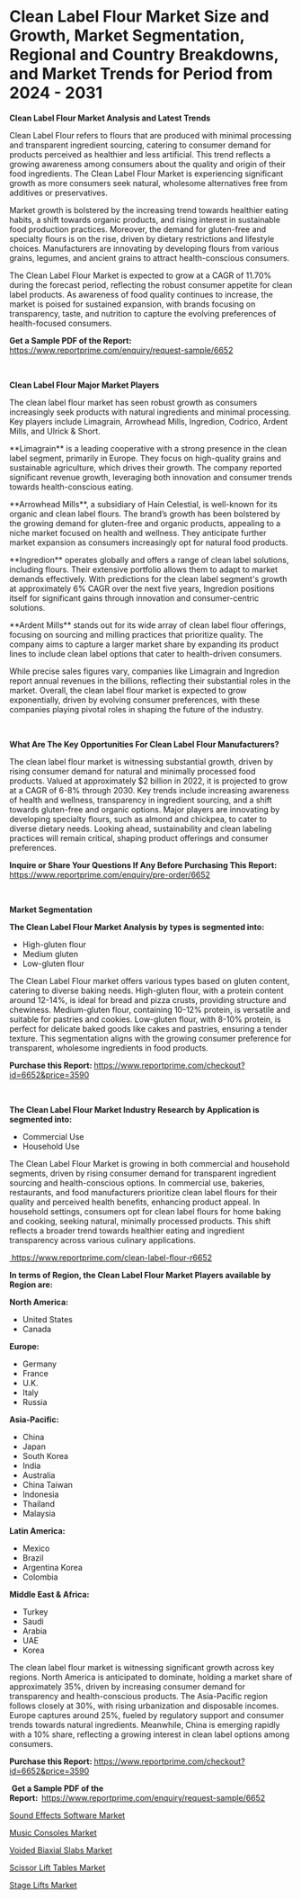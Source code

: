 <p><h1>Clean Label Flour Market Size and Growth, Market Segmentation, Regional and Country Breakdowns, and Market Trends for Period from 2024 -  2031</h1></p><p><strong>Clean Label Flour Market Analysis and Latest Trends</strong></p>
<p><p>Clean Label Flour refers to flours that are produced with minimal processing and transparent ingredient sourcing, catering to consumer demand for products perceived as healthier and less artificial. This trend reflects a growing awareness among consumers about the quality and origin of their food ingredients. The Clean Label Flour Market is experiencing significant growth as more consumers seek natural, wholesome alternatives free from additives or preservatives.</p><p>Market growth is bolstered by the increasing trend towards healthier eating habits, a shift towards organic products, and rising interest in sustainable food production practices. Moreover, the demand for gluten-free and specialty flours is on the rise, driven by dietary restrictions and lifestyle choices. Manufacturers are innovating by developing flours from various grains, legumes, and ancient grains to attract health-conscious consumers.</p><p>The Clean Label Flour Market is expected to grow at a CAGR of 11.70% during the forecast period, reflecting the robust consumer appetite for clean label products. As awareness of food quality continues to increase, the market is poised for sustained expansion, with brands focusing on transparency, taste, and nutrition to capture the evolving preferences of health-focused consumers.</p></p>
<p><strong>Get a Sample PDF of the Report:&nbsp;</strong> <a href="https://www.reportprime.com/enquiry/request-sample/6652?utm_campaign=1892&utm_medium=2&utm_source=Github&utm_content=ia&utm_term=25122024&utm_id=clean-label-flour">https://www.reportprime.com/enquiry/request-sample/6652</a></p>
<p>&nbsp;</p>
<p><strong>Clean Label Flour Major Market Players</strong></p>
<p><p>The clean label flour market has seen robust growth as consumers increasingly seek products with natural ingredients and minimal processing. Key players include Limagrain, Arrowhead Mills, Ingredion, Codrico, Ardent Mills, and Ulrick & Short.</p><p>**Limagrain** is a leading cooperative with a strong presence in the clean label segment, primarily in Europe. They focus on high-quality grains and sustainable agriculture, which drives their growth. The company reported significant revenue growth, leveraging both innovation and consumer trends towards health-conscious eating.</p><p>**Arrowhead Mills**, a subsidiary of Hain Celestial, is well-known for its organic and clean label flours. The brand’s growth has been bolstered by the growing demand for gluten-free and organic products, appealing to a niche market focused on health and wellness. They anticipate further market expansion as consumers increasingly opt for natural food products.</p><p>**Ingredion** operates globally and offers a range of clean label solutions, including flours. Their extensive portfolio allows them to adapt to market demands effectively. With predictions for the clean label segment's growth at approximately 6% CAGR over the next five years, Ingredion positions itself for significant gains through innovation and consumer-centric solutions.</p><p>**Ardent Mills** stands out for its wide array of clean label flour offerings, focusing on sourcing and milling practices that prioritize quality. The company aims to capture a larger market share by expanding its product lines to include clean label options that cater to health-driven consumers.</p><p>While precise sales figures vary, companies like Limagrain and Ingredion report annual revenues in the billions, reflecting their substantial roles in the market. Overall, the clean label flour market is expected to grow exponentially, driven by evolving consumer preferences, with these companies playing pivotal roles in shaping the future of the industry.</p></p>
<p>&nbsp;</p>
<p><strong>What Are The Key Opportunities For Clean Label Flour Manufacturers?</strong></p>
<p><p>The clean label flour market is witnessing substantial growth, driven by rising consumer demand for natural and minimally processed food products. Valued at approximately $2 billion in 2022, it is projected to grow at a CAGR of 6-8% through 2030. Key trends include increasing awareness of health and wellness, transparency in ingredient sourcing, and a shift towards gluten-free and organic options. Major players are innovating by developing specialty flours, such as almond and chickpea, to cater to diverse dietary needs. Looking ahead, sustainability and clean labeling practices will remain critical, shaping product offerings and consumer preferences.</p></p>
<p><strong>Inquire or Share Your Questions If Any Before Purchasing This Report:</strong> <a href="https://www.reportprime.com/enquiry/pre-order/6652?utm_campaign=1892&utm_medium=2&utm_source=Github&utm_content=ia&utm_term=25122024&utm_id=clean-label-flour">https://www.reportprime.com/enquiry/pre-order/6652</a></p>
<p>&nbsp;</p>
<p><strong>Market Segmentation</strong></p>
<p><strong>The Clean Label Flour Market Analysis by types is segmented into:</strong></p>
<p><ul><li>High-gluten flour</li><li>Medium gluten</li><li>Low-gluten flour</li></ul></p>
<p><p>The Clean Label Flour market offers various types based on gluten content, catering to diverse baking needs. High-gluten flour, with a protein content around 12-14%, is ideal for bread and pizza crusts, providing structure and chewiness. Medium-gluten flour, containing 10-12% protein, is versatile and suitable for pastries and cookies. Low-gluten flour, with 8-10% protein, is perfect for delicate baked goods like cakes and pastries, ensuring a tender texture. This segmentation aligns with the growing consumer preference for transparent, wholesome ingredients in food products.</p></p>
<p><strong>Purchase this Report:&nbsp;</strong><a href="https://www.reportprime.com/checkout?id=6652&price=3590&utm_campaign=1892&utm_medium=2&utm_source=Github&utm_content=ia&utm_term=25122024&utm_id=clean-label-flour">https://www.reportprime.com/checkout?id=6652&price=3590</a></p>
<p>&nbsp;</p>
<p><strong>The Clean Label Flour Market Industry Research by Application is segmented into:</strong></p>
<p><ul><li>Commercial Use</li><li>Household Use</li></ul></p>
<p><p>The Clean Label Flour Market is growing in both commercial and household segments, driven by rising consumer demand for transparent ingredient sourcing and health-conscious options. In commercial use, bakeries, restaurants, and food manufacturers prioritize clean label flours for their quality and perceived health benefits, enhancing product appeal. In household settings, consumers opt for clean label flours for home baking and cooking, seeking natural, minimally processed products. This shift reflects a broader trend towards healthier eating and ingredient transparency across various culinary applications.</p></p>
<p><a href="https://www.reportprime.com/clean-label-flour-r6652?utm_campaign=1892&utm_medium=2&utm_source=Github&utm_content=ia&utm_term=25122024&utm_id=clean-label-flour">&nbsp;https://www.reportprime.com/clean-label-flour-r6652</a></p>
<p><strong>In terms of Region, the Clean Label Flour Market Players available by Region are:</strong></p>
<p>
    <p> <strong> North America: </strong>
        <ul>
            <li>United States</li>
            <li>Canada</li>
        </ul>
        </p> 
    <p> <strong> Europe: </strong>
        <ul>
            <li>Germany</li>
            <li>France</li>
            <li>U.K.</li>
            <li>Italy</li>
            <li>Russia</li>
        </ul>
        </p> 
    <p> <strong> Asia-Pacific: </strong>
        <ul>
            <li>China</li>
            <li>Japan</li>
            <li>South Korea</li>
            <li>India</li>
            <li>Australia</li>
            <li>China Taiwan</li>
            <li>Indonesia</li>
            <li>Thailand</li>
            <li>Malaysia</li>
        </ul>
        </p> 
    <p> <strong> Latin America: </strong>
        <ul>
            <li>Mexico</li>
            <li>Brazil</li>
            <li>Argentina Korea</li>
            <li>Colombia</li>
        </ul>
        </p> 
    <p> <strong> Middle East & Africa: </strong>
        <ul>
            <li>Turkey</li>
            <li>Saudi</li>
            <li>Arabia</li>
            <li>UAE</li>
            <li>Korea</li>
        </ul>
    </p>
    </p>
<p><p>The clean label flour market is witnessing significant growth across key regions. North America is anticipated to dominate, holding a market share of approximately 35%, driven by increasing consumer demand for transparency and health-conscious products. The Asia-Pacific region follows closely at 30%, with rising urbanization and disposable incomes. Europe captures around 25%, fueled by regulatory support and consumer trends towards natural ingredients. Meanwhile, China is emerging rapidly with a 10% share, reflecting a growing interest in clean label options among consumers.</p></p>
<p><strong>Purchase this Report: </strong><a href="https://www.reportprime.com/checkout?id=6652&price=3590&utm_campaign=1892&utm_medium=2&utm_source=Github&utm_content=ia&utm_term=25122024&utm_id=clean-label-flour">https://www.reportprime.com/checkout?id=6652&price=3590</a></p>
<p>&nbsp;<strong>Get a Sample PDF of the Report:&nbsp;&nbsp;</strong><a href="https://www.reportprime.com/enquiry/request-sample/6652?utm_campaign=1892&utm_medium=2&utm_source=Github&utm_content=ia&utm_term=25122024&utm_id=clean-label-flour">https://www.reportprime.com/enquiry/request-sample/6652</a></p>
<p><strong></strong></p>
<p><p><a href="https://www.linkedin.com/pulse/sound-effects-softwaremarket-size-trends-growth-rate-vfhbc?utm_campaign=1892&utm_medium=2&utm_source=Github&utm_content=ia&utm_term=25122024&utm_id=clean-label-flour">Sound Effects Software Market</a></p><p><a href="https://www.linkedin.com/pulse/c-glance-reports-anmec?utm_campaign=1892&utm_medium=2&utm_source=Github&utm_content=ia&utm_term=25122024&utm_id=clean-label-flour">Music Consoles Market</a></p><p><a href="https://www.linkedin.com/pulse/insight-voided-biaxial-slabs-market-size-expected-cagr-jjb7c?utm_campaign=1892&utm_medium=2&utm_source=Github&utm_content=ia&utm_term=25122024&utm_id=clean-label-flour">Voided Biaxial Slabs Market</a></p><p><a href="https://www.linkedin.com/pulse/scissor-lift-tables-market-analysis-insights-competition-4cexf?utm_campaign=1892&utm_medium=2&utm_source=Github&utm_content=ia&utm_term=25122024&utm_id=clean-label-flour">Scissor Lift Tables Market</a></p><p><a href="https://www.linkedin.com/pulse/stage-lifts-market-trends-report-current-industry-analysis-oabhf?utm_campaign=1892&utm_medium=2&utm_source=Github&utm_content=ia&utm_term=25122024&utm_id=clean-label-flour">Stage Lifts Market</a></p></p>